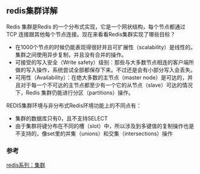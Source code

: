 ## redis集群详解
Redis 集群是Redis 的一个分布式实现，它是一个网状结构，每个节点都通过 TCP 连接跟其他每个节点连接。现在来看看Redis集群实现了哪些目标？

 - 在1000个节点的时候仍能表现得很好并且可扩展性（scalability）是线性的。集群之间使用异步复制，并且没有合并的操作。
 - 可接受的写入安全（Write safety）级别：那些与大多数节点相连的客户端所做的写入操作，系统尝试全部都保存下来。不过还是会有小部分写入会丢失。
 - 可用性（Availability）：在绝大多数的主节点（master node）是可达的，并且对于每一个不可达的主节点都至少有一个它的从节点（slave）可达的情况下，Redis 集群仍能进行分区（partitions）操作。


REDIS集群环境与非分布式Redis环境功能上的不同点有：

 - 集群的数据库只有0，且不支持SELECT
 - 由于集群将键分布在不同的槽（slot）中，所以涉及到多键值的复制操作也是不支持的，像set里的并集（unions）和交集（intersections）操作


### 参考
[redis系列：集群](https://juejin.im/post/5b6b9005518825196b02077b)
